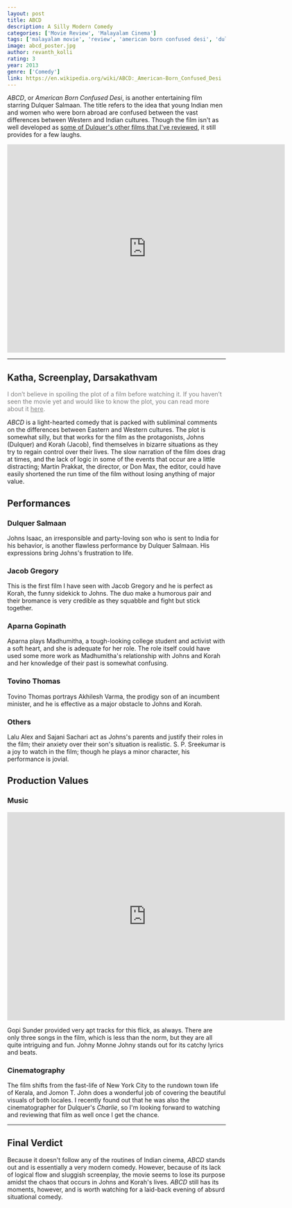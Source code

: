 ```yaml
---
layout: post
title: ABCD
description: A Silly Modern Comedy 
categories: ['Movie Review', 'Malayalam Cinema']
tags: ['malayalam movie', 'review', 'american born confused desi', 'dulquer salmaan', 'gopi sunder', 'aparna gopinath', 'abcd', 'jacob gregory', 'jomon t john', 'martin prakkat']
image: abcd_poster.jpg
author: revanth_kolli
rating: 3
year: 2013
genre: ['Comedy']
link: https://en.wikipedia.org/wiki/ABCD:_American-Born_Confused_Desi
---
```


<em>ABCD</em>, or <em>American Born Confused Desi</em>, is another entertaining film starring Dulquer Salmaan. The title refers to the idea that young Indian men and women who were born abroad are confused between the vast differences between Western and Indian cultures. Though the film isn't as well developed as <a href="http://manasulomaatalu.com/?s=dulquer+salmaan" target="_blank">some of Dulquer's other films that I've reviewed</a>, it still provides for a few laughs.
<iframe width="640" height="480" src="https://www.youtube.com/embed/u8FAQibcraY" frameborder="0" allowfullscreen></iframe>

<hr />

<h2><span class="review_header">Katha, Screenplay, Darsakathvam </span></h2>
<span style="color:#808080;">I don’t believe in spoiling the plot of a film before watching it. If you haven’t seen the movie yet and would like to know the plot, you can read more about it <a style="color:#808080;" href="https://en.wikipedia.org/wiki/ABCD:_American-Born_Confused_Desi#Plot" target="_blank">here</a>.</span>

<em>ABCD</em> is a light-hearted comedy that is packed with subliminal comments on the differences between Eastern and Western cultures. The plot is somewhat silly, but that works for the film as the protagonists, Johns (Dulquer) and Korah (Jacob), find themselves in bizarre situations as they try to regain control over their lives. The slow narration of the film does drag at times, and the lack of logic in some of the events that occur are a little distracting; Martin Prakkat, the director, or Don Max, the editor, could have easily shortened the run time of the film without losing anything of major value.
<h2><span class="review_header">Performances</span></h2>
<h3>Dulquer Salmaan</h3>
Johns Isaac, an irresponsible and party-loving son who is sent to India for his behavior, is another flawless performance by Dulquer Salmaan. His expressions bring Johns's frustration to life.
<h3>Jacob Gregory</h3>
This is the first film I have seen with Jacob Gregory and he is perfect as Korah, the funny sidekick to Johns. The duo make a humorous pair and their bromance is very credible as they squabble and fight but stick together.
<h3>Aparna Gopinath</h3>
Aparna plays Madhumitha, a tough-looking college student and activist with a soft heart, and she is adequate for her role. The role itself could have used some more work as Madhumitha's relationship with Johns and Korah and her knowledge of their past is somewhat confusing.
<h3>Tovino Thomas</h3>
Tovino Thomas portrays Akhilesh Varma, the prodigy son of an incumbent minister, and he is effective as a major obstacle to Johns and Korah.
<h3>Others</h3>
Lalu Alex and Sajani Sachari act as Johns's parents and justify their roles in the film; their anxiety over their son's situation is realistic. S. P. Sreekumar is a joy to watch in the film; though he plays a minor character, his performance is jovial.
<h2><span class="review_header">Production Values</span></h2>
<h3>Music</h3>
<iframe width="640" height="480" src="https://www.youtube.com/embed/X25Qy2RwGX4" frameborder="0" allowfullscreen></iframe>

Gopi Sunder provided very apt tracks for this flick, as always. There are only three songs in the film, which is less than the norm, but they are all quite intriguing and fun. Johny Monne Johny stands out for its catchy lyrics and beats.
<h3>Cinematography</h3>
The film shifts from the fast-life of New York City to the rundown town life of Kerala, and Jomon T. John does a wonderful job of covering the beautiful visuals of both locales. I recently found out that he was also the cinematographer for Dulquer's <em>Charlie</em>, so I'm looking forward to watching and reviewing that film as well once I get the chance.

<hr />

<h2><span class="review_header">Final Verdict</span></h2>
Because it doesn't follow any of the routines of Indian cinema, <em>ABCD</em> stands out and is essentially a very modern comedy. However, because of its lack of logical flow and sluggish screenplay, the movie seems to lose its purpose amidst the chaos that occurs in Johns and Korah's lives. <em>ABCD</em> still has its moments, however, and is worth watching for a laid-back evening of absurd situational comedy.

